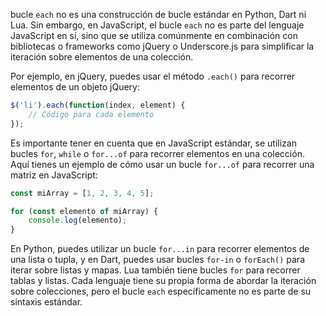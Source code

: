  bucle `each` no es una construcción de bucle estándar en Python, Dart ni Lua. Sin embargo, en JavaScript, el bucle `each` no es parte del lenguaje JavaScript en sí, sino que se utiliza comúnmente en combinación con bibliotecas o frameworks como jQuery o Underscore.js para simplificar la iteración sobre elementos de una colección.

Por ejemplo, en jQuery, puedes usar el método `.each()` para recorrer elementos de un objeto jQuery:

```javascript
$('li').each(function(index, element) {
    // Código para cada elemento
});
```

Es importante tener en cuenta que en JavaScript estándar, se utilizan bucles `for`, `while` o `for...of` para recorrer elementos en una colección. Aquí tienes un ejemplo de cómo usar un bucle `for...of` para recorrer una matriz en JavaScript:

```javascript
const miArray = [1, 2, 3, 4, 5];

for (const elemento of miArray) {
    console.log(elemento);
}
```

En Python, puedes utilizar un bucle `for...in` para recorrer elementos de una lista o tupla, y en Dart, puedes usar bucles `for-in` o `forEach()` para iterar sobre listas y mapas. Lua también tiene bucles `for` para recorrer tablas y listas. Cada lenguaje tiene su propia forma de abordar la iteración sobre colecciones, pero el bucle `each` específicamente no es parte de su sintaxis estándar.

